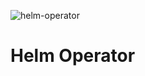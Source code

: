 ![helm-operator](https://github.com/raspbernetes/multi-arch-images/workflows/helm-operator/badge.svg)

# Helm Operator
